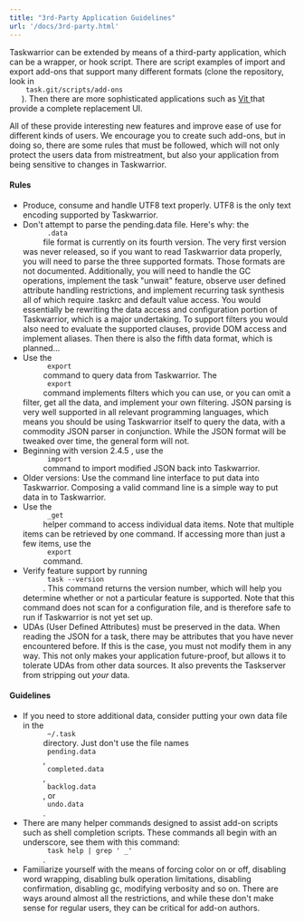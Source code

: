```yaml
---
title: "3rd-Party Application Guidelines"
url: '/docs/3rd-party.html'
---
```

<div class="col-md-10 main">
 <div class="row">
  <a name="3p">
  </a>
  <p>
   Taskwarrior can be extended by means of a third-party application,
              which can be a wrapper, or hook script.
              There are script examples of import and export add-ons that
              support many different formats (clone the repository, look in
   <code>
    task.git/scripts/add-ons
   </code>
   ).  Then there are more
              sophisticated applications such as
   <a href="http://tasktools.org/projects/vit.html">
    Vit
   </a>
   that provide a complete replacement UI.
  </p>
  <p>
   All of these provide interesting new features and improve ease of
              use for different kinds of users.  We encourage you to create
              such add-ons, but in doing so, there are some rules that must be
              followed, which will not only protect the users data from
              mistreatment, but also your application from being sensitive to
              changes in Taskwarrior.
  </p>
  <a name="rules">
  </a>
  <h4>
   Rules
  </h4>
  <p>
   <ul>
    <li>
     Produce, consume and handle UTF8 text properly.  UTF8 is the
                  only text encoding supported by Taskwarrior.
    </li>
    <li>
     Don't attempt to parse the pending.data file.  Here's why:
                  the
     <code>
      .data
     </code>
     file format is currently on its fourth
                  version. The very first version was never released, so if you
                  want to read Taskwarrior data properly, you will need to parse
                  the three supported formats. Those formats are not documented.
                  Additionally, you will need to handle the GC operations,
                  implement the task "unwait" feature, observe user defined
                  attribute handling restrictions, and implement recurring task
                  synthesis all of which require .taskrc and default value
                  access. You would essentially be rewriting the data access
                  and configuration portion of Taskwarrior, which is a major
                  undertaking. To support filters you would also need to
                  evaluate the supported clauses, provide DOM access and
                  implement aliases.  Then there is also the fifth data format,
                  which is planned...
    </li>
    <li>
     Use the
     <code>
      export
     </code>
     command to query data from
                  Taskwarrior.  The
     <code>
      export
     </code>
     command implements
                  filters which you can use, or you can omit a filter, get all
                  the data, and implement your own filtering.  JSON parsing is
                  very well supported in all relevant programming languages,
                  which means you should be using Taskwarrior itself to query
                  the data, with a commodity JSON parser in conjunction.  While
                  the JSON format will be tweaked over time, the general form
                  will not.
    </li>
    <li>
     Beginning with version
     <span class="label label-success">
      2.4.5
     </span>
     ,
                  use the
     <code>
      import
     </code>
     command to import modified JSON
                  back into Taskwarrior.
    </li>
    <li>
     Older versions: Use the command line interface to put data
                  into Taskwarrior.  Composing a valid command line is a simple
                  way to put data in to Taskwarrior.
    </li>
    <li>
     Use the
     <code>
      _get
     </code>
     helper command to access individual
                  data items. Note that multiple items can be retrieved by one
                  command. If accessing more than just a few items, use the
     <code>
      export
     </code>
     command.
    </li>
    <li>
     Verify feature support by running
     <code>
      task --version
     </code>
     .
                  This command returns the version number, which will help you
                  determine whether or not a particular feature is supported.
                  Note that this command does not scan for a configuration file,
                  and is therefore safe to run if Taskwarrior is not yet set up.
    </li>
    <li>
     UDAs (User Defined Attributes) must be preserved in the data.
                  When reading the JSON for a task, there may be attributes that
                  you have never encountered before.  If this is the case, you
                  must not modify them in any way.  This not only makes your
                  application future-proof, but allows it to tolerate UDAs from
                  other data sources.  It also prevents the Taskserver from
                  stripping out
     <em>
      your
     </em>
     data.
    </li>
   </ul>
  </p>
  <a name="guidelines">
  </a>
  <h4>
   Guidelines
  </h4>
  <p>
   <ul>
    <li>
     If you need to store additional data, consider putting your
                  own data file in the
     <code>
      ~/.task
     </code>
     directory.  Just
                  don't use the file names
     <code>
      pending.data
     </code>
     ,
     <code>
      completed.data
     </code>
     ,
     <code>
      backlog.data
     </code>
     ,
                  or
     <code>
      undo.data
     </code>
     .
    </li>
    <li>
     There are many helper commands designed to assist add-on
                  scripts such as shell completion scripts.  These commands all
                  begin with an underscore, see them with this command:
     <code>
      task help | grep ' _'
     </code>
     .
    </li>
    <li>
     Familiarize yourself with the means of forcing color on or
                  off, disabling word wrapping, disabling bulk operation
                  limitations, disabling confirmation, disabling gc, modifying
                  verbosity and so on.  There are ways around almost all the
                  restrictions, and while these don't make sense for regular
                  users, they can be critical for add-on authors.
    </li>
   </ul>
  </p>
 </div>
 <br/>
 <br/>
</div>

